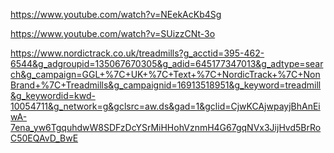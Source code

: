 https://www.youtube.com/watch?v=NEekAcKb4Sg

https://www.youtube.com/watch?v=SUizzCNt-3o

https://www.nordictrack.co.uk/treadmills?g_acctid=395-462-6544&g_adgroupid=135067670305&g_adid=645177347013&g_adtype=search&g_campaign=GGL+%7C+UK+%7C+Text+%7C+NordicTrack+%7C+NonBrand+%7C+Treadmills&g_campaignid=16913518951&g_keyword=treadmill&g_keywordid=kwd-10054711&g_network=g&gclsrc=aw.ds&gad=1&gclid=CjwKCAjwpayjBhAnEiwA-7ena_yw6TgquhdwW8SDFzDcYSrMiHHohVznmH4G67gqNVx3JijHvd5BrRoC50EQAvD_BwE

